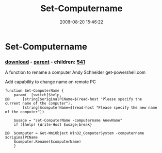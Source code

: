 ﻿---
pid:            540
poster:         Gerald Klassen
title:          Set-Computername
date:           2008-08-20 15:46:22
format:         posh
parent:         535
parent:         535
children:       541
---

# Set-Computername

### [download](540.ps1) - [parent](535.md) - children: [541](541.md)

A function to rename a computer
Andy Schneider
get-powershell.com

Add capability to change name on remote PC

```posh
function Set-ComputerName {
	param(	[switch]$help,
@@		[string]$originalPCName=$(read-host "Please specify the current name of the computer"),
		[string]$computerName=$(read-host "Please specify the new name of the computer"))
			
	$usage = "set-ComputerName -computername AnewName"
	if ($help) {Write-Host $usage;break}
	
@@	$computer = Get-WmiObject Win32_ComputerSystem -computername $originalPCName
	$computer.Rename($computerName)
	}
```

